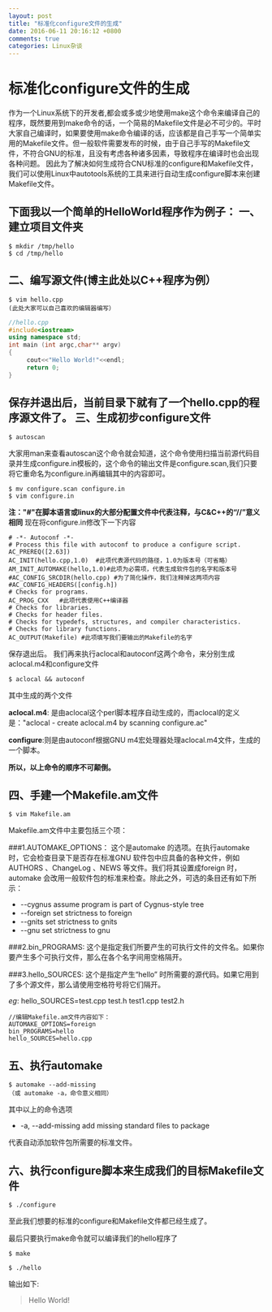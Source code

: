```yaml
---
layout: post
title: "标准化configure文件的生成"
date: 2016-06-11 20:16:12 +0800
comments: true
categories: Linux杂谈
---
```

标准化configure文件的生成
=========================                 
作为一个Linux系统下的开发者,都会或多或少地使用make这个命令来编译自己的程序，既然要用到make命令的话，一个简易的Makefile文件是必不可少的。平时大家自己编译时，如果要使用make命令编译的话，应该都是自己手写一个简单实用的Makefile文件。但一般软件需要发布的时候，由于自己手写的Makefile文件，不符合GNU的标准，且没有考虑各种诸多因素，导致程序在编译时也会出现各种问题。
因此为了解决如何生成符合CNU标准的configure和Makefile文件，我们可以使用Linux中autotools系统的工具来进行自动生成configure脚本来创建Makefile文件。

下面我以一个简单的HelloWorld程序作为例子：
一、建立项目文件夹
------------------
```
$ mkdir /tmp/hello
$ cd /tmp/hello
```
二、编写源文件(博主此处以C++程序为例）
-------------------------------------
```
$ vim hello.cpp
(此处大家可以自己喜欢的编辑器编写）
```

```C++
//hello.cpp
#include<iostream>
using namespace std;
int main (int argc,char** argv)
{
     cout<<"Hello World!"<<endl;
     return 0;
}
```
保存并退出后，当前目录下就有了一个hello.cpp的程序源文件了。
三、生成初步configure文件
-------------------------

```
$ autoscan
```

大家用man来查看autoscan这个命令就会知道，这个命令使用扫描当前源代码目录并生成configure.in模板的，这个命令的输出文件是configure.scan,我们只要将它重命名为configure.in再编辑其中的内容即可。
```
$ mv configure.scan configure.in
$ vim configure.in
```

**注："#"在脚本语言或linux的大部分配置文件中代表注释，与C&C++的“//”意义相同**
现在将configure.in修改下一下内容

```
# -*- Autoconf -*-
# Process this file with autoconf to produce a configure script.
AC_PREREQ([2.63])
AC_INIT(hello.cpp,1.0)  #此项代表源代码的路径，1.0为版本号（可省略）
AM_INIT_AUTOMAKE(hello,1.0)#此项为必需项，代表生成软件包的名字和版本号
#AC_CONFIG_SRCDIR(hello.cpp) #为了简化操作，我们注释掉这两项内容
#AC_CONFIG_HEADERS([config.h])
# Checks for programs.
AC_PROG_CXX   #此项代表使用C++编译器
# Checks for libraries.
# Checks for header files.
# Checks for typedefs, structures, and compiler characteristics.
# Checks for library functions.
AC_OUTPUT(Makefile) #此项填写我们要输出的Makefile的名字
```


保存退出后。
我们再来执行aclocal和autoconf这两个命令，来分别生成aclocal.m4和configure文件
```
$ aclocal && autoconf
```
其中生成的两个文件

**aclocal.m4**: 是由aclocal这个perl脚本程序自动生成的，而aclocal的定义是："aclocal - create aclocal.m4 by scanning configure.ac"

**configure**:则是由autoconf根据GNU m4宏处理器处理aclocal.m4文件，生成的一个脚本。


**所以，以上命令的顺序不可颠倒。**

四、手建一个Makefile.am文件
---------------------------

```
$ vim Makefile.am
```

Makefile.am文件中主要包括三个项：

###1.AUTOMAKE_OPTIONS：
这个是automake 的选项。在执行automake 时，它会检查目录下是否存在标准GNU 软件包中应具备的各种文件，例如AUTHORS 、ChangeLog 、NEWS 等文件。我们将其设置成foreign 时，automake 会改用一般软件包的标准来检查。除此之外，可选的条目还有如下所示：

 - --cygnus
        assume program is part of Cygnus-style tree
 - --foreign
           set strictness to foreign
 - --gnits
              set strictness to gnits
 - --gnu
              set strictness to gnu

 
###2.bin_PROGRAMS:
这个是指定我们所要产生的可执行文件的文件名。如果你要产生多个可执行文件，那么在各个名字间用空格隔开。

###3.hello_SOURCES:
这个是指定产生“hello” 时所需要的源代码。如果它用到了多个源文件，那么请使用空格符号将它们隔开。

*eg*:
hello_SOURCES=test.cpp test.h test1.cpp test2.h

```
//编辑Makefile.am文件内容如下：
AUTOMAKE_OPTIONS=foreign
bin_PROGRAMS=hello
hello_SOURCES=hello.cpp
```

五、执行automake
----------------
```
$ automake --add-missing 
（或 automake -a，命令意义相同）
```
其中以上的命令选项

 - -a, --add-missing
           add missing standard files to package

代表自动添加软件包所需要的标准文件。

六、执行configure脚本来生成我们的目标Makefile文件
---------
```
$ ./configure
```

至此我们想要的标准的configure和Makefile文件都已经生成了。

最后只要执行make命令就可以编译我们的hello程序了
```
$ make

$ ./hello
```
输出如下:
> Hello World!

